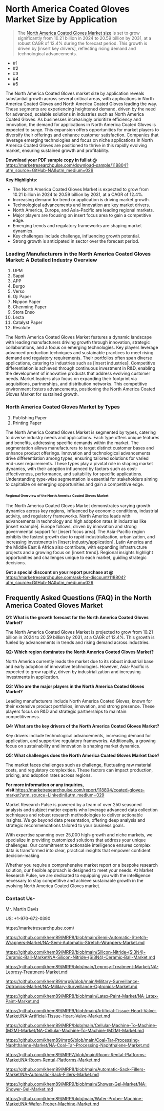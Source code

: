<h1>North America Coated Gloves Market&nbsp;Size by Application</h1><blockquote><p>The <a href="https://marketresearchpulse.com/download-sample/118804?utm_source=GitHub-NA&amp;utm_medium=029">North America Coated Gloves Market size</a> is set to grow significantly from 10.21 billion in 2024 to 20.59 billion by 2031, at a robust CAGR of 12.4% during the forecast period. This growth is driven by [insert key drivers], reflecting rising demand and technological advancements.</p></blockquote><ul><li>#1<li> #2<li> #3<li> #4<li> #5</li></ul><p>The North America Coated Gloves market size by application reveals substantial growth across several critical areas, with applications in North America Coated Gloves and North America Coated Gloves leading the way. These segments are experiencing heightened demand, driven by the need for advanced, scalable solutions in industries such as North America Coated Gloves. As businesses increasingly prioritize efficiency and innovation, the demand for applications in North America Coated Gloves is expected to surge. This expansion offers opportunities for market players to diversify their offerings and enhance customer satisfaction. Companies that leverage emerging technologies and focus on niche applications in North America Coated Gloves are positioned to thrive in this rapidly evolving market, ensuring sustained growth and profitability.</p><p><strong>Download your PDF sample copy in full at @ </strong><a href="https://marketresearchpulse.com/download-sample/118804?utm_source=GitHub-NA&amp;utm_medium=029">https://marketresearchpulse.com/download-sample/118804?utm_source=GitHub-NA&amp;utm_medium=029</a></p><p><strong>Key Highlights: </strong></p><ul><li>The North America Coated Gloves Market is expected to grow from 10.21 billion in 2024 to 20.59 billion by 2031, at a CAGR of 12.4%.</li><li>Increasing demand for trend or application is driving market growth.</li><li>Technological advancements and innovation are key market drivers.</li><li>North America, Europe, and Asia-Pacific are leading regional markets.</li><li>Major players are focusing on insert focus area to gain a competitive edge.</li><li>Emerging trends and regulatory frameworks are shaping market dynamics.</li><li>Key challenges include challenge, influencing growth potential.</li><li>Strong growth is anticipated in sector over the forecast period.</li></ul><h3>Leading Manufacturers in the North America Coated Gloves Market: A Detailed Industry Overview</h3><ol><li>UPM</li><li>Sappi</li><li>APP</li><li>Burgo</li><li>Verso</li><li>Oji Paper</li><li>Nippon Paper</li><li>Chenming Paper</li><li>Stora Enso</li><li>Lecta</li><li>Catalyst Paper</li><li>Resolute</li></ol><div class="flex max-w-full flex-col flex-grow"><div class="min-h-8 text-message flex w-full flex-col items-end gap-2 whitespace-normal break-words [.text-message+&amp;]:mt-5" dir="auto" data-message-author-role="assistant" data-message-id="fd8432e4-4910-450d-b182-61b7bfb0a01f" data-message-model-slug="gpt-4o"><div class="flex w-full flex-col gap-1 empty:hidden first:pt-[3px]"><div class="markdown prose w-full break-words dark:prose-invert light"><p>The North America Coated Gloves Market features a dynamic landscape with leading manufacturers driving growth through innovation, strategic collaborations, and a focus on emerging technologies. Key players leverage advanced production techniques and sustainable practices to meet rising demand and regulatory requirements. Their portfolios often span diverse applications, catering to industries such as [insert industries]. Competitive differentiation is achieved through continuous investment in R&amp;D, enabling the development of innovative products that address evolving customer needs. Market leaders also focus on expanding their footprint via acquisitions, partnerships, and distribution networks. This competitive environment fosters advancements, positioning the North America Coated Gloves Market for sustained growth.</p></div></div></div></div><h3>North America Coated Gloves Market by Types</h3><ol><li>Publishing Paper<li> Printing Paper</li></ol><div class="flex max-w-full flex-col flex-grow"><div class="min-h-8 text-message flex w-full flex-col items-end gap-2 whitespace-normal break-words [.text-message+&amp;]:mt-5" dir="auto" data-message-author-role="assistant" data-message-id="084470be-0bb7-4664-bddf-5156b4f41249" data-message-model-slug="gpt-4o-mini"><div class="flex w-full flex-col gap-1 empty:hidden first:pt-[3px]"><div class="markdown prose w-full break-words dark:prose-invert light"><p>The North America Coated Gloves Market is segmented by types, catering to diverse industry needs and applications. Each type offers unique features and benefits, addressing specific demands within the market. The segmentation allows manufacturers to target distinct customer bases and enhance product offerings. Innovation and technological advancements drive differentiation among types, ensuring tailored solutions for varied end-user requirements. These types play a pivotal role in shaping market dynamics, with their adoption influenced by factors such as cost-effectiveness, performance, and suitability for specific applications. Understanding type-wise segmentation is essential for stakeholders aiming to capitalize on emerging opportunities and gain a competitive edge.</p></div></div></div></div><h3><span style="font-size: 11px;">Regional Overview of the North America Coated Gloves Market</span></h3><div class="flex max-w-full flex-col flex-grow"><div class="min-h-8 text-message flex w-full flex-col items-end gap-2 whitespace-normal break-words [.text-message+&amp;]:mt-5" dir="auto" data-message-author-role="assistant" data-message-id="e9038762-ce64-4e30-91c9-9bd413514231" data-message-model-slug="gpt-4o-mini"><div class="flex w-full flex-col gap-1 empty:hidden first:pt-[3px]"><div class="markdown prose w-full break-words dark:prose-invert light"><p>The North America Coated Gloves Market demonstrates varying growth dynamics across key regions, influenced by economic conditions, industrial activity, and regulatory frameworks. North America leads with advancements in technology and high adoption rates in industries like [insert example]. Europe follows, driven by innovation and strong governmental support for [insert focus area]. The Asia-Pacific region exhibits the fastest growth due to rapid industrialization, urbanization, and increasing investments in [insert industry/application]. Latin America and the Middle East &amp; Africa also contribute, with expanding infrastructure projects and a growing focus on [insert trend]. Regional insights highlight opportunities and challenges unique to each market, guiding strategic decisions.</p></div></div></div></div><p><strong>Get a special discount on your report purchase at @ </strong><a href="https://marketresearchpulse.com/ask-for-discount/118804?utm_source=GitHub-NA&amp;utm_medium=029">https://marketresearchpulse.com/ask-for-discount/118804?utm_source=GitHub-NA&amp;utm_medium=029</a></p><h2>Frequently Asked Questions (FAQ) in the North America Coated Gloves Market</h2><p><strong>Q1: What is the growth forecast for the North America Coated Gloves Market?</strong></p><p>The North America Coated Gloves Market is projected to grow from 10.21 billion in 2024 to 20.59 billion by 2031, at a CAGR of 12.4%. This growth is fueled by advancements in trends and rising demand across industries.</p><p><strong>Q2: Which region dominates the North America Coated Gloves Market?</strong></p><p>North America currently leads the market due to its robust industrial base and early adoption of innovative technologies. However, Asia-Pacific is expected to grow rapidly, driven by industrialization and increasing investments in application.</p><p><strong>Q3: Who are the major players in the North America Coated Gloves Market?</strong></p><p>Leading manufacturers include North America Coated Gloves, known for their extensive product portfolios, innovation, and strong presence. These players focus on R&amp;D and strategic partnerships to maintain competitiveness.</p><p><strong>Q4: What are the key drivers of the North America Coated Gloves Market?</strong></p><p>Key drivers include technological advancements, increasing demand for application, and supportive regulatory frameworks. Additionally, a growing focus on sustainability and innovation is shaping market dynamics.</p><p><strong>Q5: What challenges does the North America Coated Gloves Market face?</strong></p><p>The market faces challenges such as challenge, fluctuating raw material costs, and regulatory complexities. These factors can impact production, pricing, and adoption rates across regions.</p><p><strong>For more information or any inquiries, visit&nbsp;</strong><a href="https://marketresearchpulse.com/report/118804/coated-gloves-market?utm_source=Linkedin&utm_medium=029">https://marketresearchpulse.com/report/118804/coated-gloves-market?utm_source=Linkedin&utm_medium=029</a></p><p>Market Research Pulse is powered by a team of over 250 seasoned analysts and subject matter experts who leverage advanced data collection techniques and robust research methodologies to deliver actionable insights. We go beyond data presentation, offering deep analysis and strategic recommendations tailored to your business goals.</p><p>With expertise spanning over 25,000 high-growth and niche markets, we specialize in providing customized solutions that address your unique challenges. Our commitment to actionable intelligence ensures complex data is transformed into clear, practical insights that empower confident decision-making.</p><p>Whether you require a comprehensive market report or a bespoke research solution, our flexible approach is designed to meet your needs. At Market Research Pulse, we are dedicated to equipping you with the intelligence necessary to stay competitive and achieve sustainable growth in the evolving North America Coated Gloves market.</p><h3><strong>Contact Us-</strong></h3><p>Mr. Martin Davis</p><p>US: +1-970-672-0390</p><p>https://marketresearchpulse.com/</p><p><a href="https://github.com/khem89/MRP8/blob/main/Semi-Automatic-Stretch-Wrappers-Market/NA-Semi-Automatic-Stretch-Wrappers-Market.md">https://github.com/khem89/MRP8/blob/main/Semi-Automatic-Stretch-Wrappers-Market/NA-Semi-Automatic-Stretch-Wrappers-Market.md</a></p><p><a href="https://github.com/khem89/MRP9/blob/main/Silicon-Nitride-(Si3N4)-Ceramic-Ball-Market/NA-Silicon-Nitride-(Si3N4)-Ceramic-Ball-Market.md">https://github.com/khem89/MRP9/blob/main/Silicon-Nitride-(Si3N4)-Ceramic-Ball-Market/NA-Silicon-Nitride-(Si3N4)-Ceramic-Ball-Market.md</a></p><p><a href="https://github.com/khem89/MRP/blob/main/Leprosy-Treatment-Market/NA-Leprosy-Treatment-Market.md">https://github.com/khem89/MRP/blob/main/Leprosy-Treatment-Market/NA-Leprosy-Treatment-Market.md</a></p><p><a href="https://github.com/khem89/mrp6/blob/main/Military-Surveillance-Optronics-Market/NA-Military-Surveillance-Optronics-Market.md">https://github.com/khem89/mrp6/blob/main/Military-Surveillance-Optronics-Market/NA-Military-Surveillance-Optronics-Market.md</a></p><p><a href="https://github.com/khem89/MRP8/blob/main/Latex-Paint-Market/NA-Latex-Paint-Market.md">https://github.com/khem89/MRP8/blob/main/Latex-Paint-Market/NA-Latex-Paint-Market.md</a></p><p><a href="https://github.com/khem89/MRP9/blob/main/Artificial-Tissue-Heart-Valve-Market/NA-Artificial-Tissue-Heart-Valve-Market.md">https://github.com/khem89/MRP9/blob/main/Artificial-Tissue-Heart-Valve-Market/NA-Artificial-Tissue-Heart-Valve-Market.md</a></p><p><a href="https://github.com/khem89/MRP/blob/main/Cellular-Machine-To-Machine-(M2M)-Market/NA-Cellular-Machine-To-Machine-(M2M)-Market.md">https://github.com/khem89/MRP/blob/main/Cellular-Machine-To-Machine-(M2M)-Market/NA-Cellular-Machine-To-Machine-(M2M)-Market.md</a></p><p><a href="https://github.com/khem89/mrp6/blob/main/Coal-Tar-Processing-Naphthalene-Market/NA-Coal-Tar-Processing-Naphthalene-Market.md">https://github.com/khem89/mrp6/blob/main/Coal-Tar-Processing-Naphthalene-Market/NA-Coal-Tar-Processing-Naphthalene-Market.md</a></p><p><a href="https://github.com/khem89/MRP7/blob/main/Room-Rental-Platforms-Market/NA-Room-Rental-Platforms-Market.md">https://github.com/khem89/MRP7/blob/main/Room-Rental-Platforms-Market/NA-Room-Rental-Platforms-Market.md</a></p><p><a href="https://github.com/khem89/MRP8/blob/main/Automatic-Sack-Fillers-Market/NA-Automatic-Sack-Fillers-Market.md">https://github.com/khem89/MRP8/blob/main/Automatic-Sack-Fillers-Market/NA-Automatic-Sack-Fillers-Market.md</a></p><p><a href="https://github.com/khem89/MRP9/blob/main/Shower-Gel-Market/NA-Shower-Gel-Market.md">https://github.com/khem89/MRP9/blob/main/Shower-Gel-Market/NA-Shower-Gel-Market.md</a></p><p><a href="https://github.com/khem89/MRP/blob/main/Wafer-Prober-Machine-Market/NA-Wafer-Prober-Machine-Market.md">https://github.com/khem89/MRP/blob/main/Wafer-Prober-Machine-Market/NA-Wafer-Prober-Machine-Market.md</a></p>
